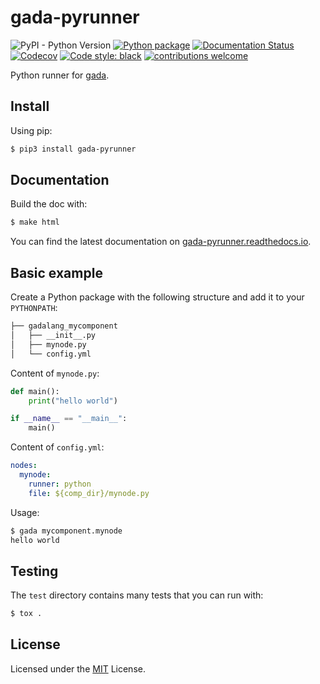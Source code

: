 # gada-pyrunner

![PyPI - Python Version](https://img.shields.io/pypi/pyversions/gada-pyrunner)
[![Python package](https://img.shields.io/github/workflow/status/gadalang/gada-pyrunner/Python%20package)](https://github.com/gadalang/gada-pyrunner/actions/workflows/python-package.yml)
[![Documentation Status](https://readthedocs.org/projects/gada-pyrunner/badge/?version=latest)](https://gada-pyrunner.readthedocs.io/en/latest/?badge=latest)
[![Codecov](https://img.shields.io/codecov/c/gh/gadalang/gada-pyrunner?token=4CSJTL1ZML)](https://codecov.io/gh/gadalang/gada-pyrunner)
[![Code style: black](https://img.shields.io/badge/code%20style-black-000000.svg)](https://github.com/psf/black)
[![contributions welcome](https://img.shields.io/badge/contributions-welcome-brightgreen.svg?style=flat)](https://github.com/gadalang/gada-pyrunner/issues)

Python runner for [gada](https://github.com/gadalang/gada).

## Install

Using pip:

```bash
$ pip3 install gada-pyrunner
```

## Documentation

Build the doc with:

```bash
$ make html
```

You can find the latest documentation on [gada-pyrunner.readthedocs.io](https://gada-pyrunner.readthedocs.io/).

## Basic example

Create a Python package with the following structure and add it to your `PYTHONPATH`:

```bash
├── gadalang_mycomponent
│   ├── __init__.py
│   ├── mynode.py
│   └── config.yml
```

Content of `mynode.py`:

```python
def main():
    print("hello world")

if __name__ == "__main__":
    main()
```

Content of `config.yml`:

```yaml
nodes:
  mynode:
    runner: python
    file: ${comp_dir}/mynode.py
```

Usage:

```bash
$ gada mycomponent.mynode
hello world
```

## Testing

The `test` directory contains many tests that you can run with:

```python
$ tox .
```

## License

Licensed under the [MIT](LICENSE) License.
